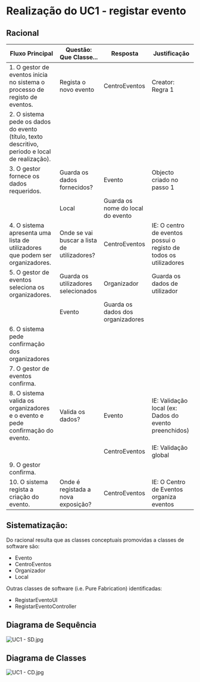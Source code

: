# Realização do UC1 - registar evento #

## Racional ##

Fluxo Principal | Questão: Que Classe... | Resposta | Justificação
--------------- | ---------------------- | -------- | ------------
1. O gestor de eventos inicia no sistema o processo de registo de eventos. |Regista o novo evento	|CentroEventos	|Creator: Regra 1
2. O sistema pede os dados do evento (título, texto descritivo, periodo e local de realização). |||
3. O gestor fornece os dados requeridos. |Guarda os dados fornecidos?	|Evento	|Objecto criado no passo 1
 | | Local | Guarda os nome do local do evento
4. O sistema apresenta uma lista de utilizadores que podem ser organizadores. |Onde se vai buscar a lista de utilizadores? | CentroEventos | IE: O centro de eventos possui o registo de todos os utilizadores
5. O gestor de eventos seleciona os organizadores.| Guarda os utilizadores selecionados | Organizador | Guarda os dados de utilizador
 |  | Evento | Guarda os dados dos organizadores 
6. O sistema pede confirmação dos organizadores|||
7. O gestor de eventos confirma.|||
8. O sistema valida os organizadores e o evento e pede confirmação do evento. |Valida os dados?	|Evento	|IE: Validação local (ex: Dados do evento preenchidos)
	|	|CentroEventos	|IE: Validação global
9. O gestor confirma.|||
10. O sistema regista a criação do evento. |Onde é registada a nova exposição?	|CentroEventos	| IE: O Centro de Eventos organiza eventos



## Sistematização: ##

Do racional resulta que as classes conceptuais promovidas a classes de software são:

* Evento
* CentroEventos
* Organizador
* Local


Outras classes de software (i.e. Pure Fabrication) identificadas:  

* RegistarEventoUI
* RegistarEventoController


## Diagrama de Sequência ##
![UC1 - SD.jpg](https://bitbucket.org/repo/goXzaB/images/2332920383-UC1%20-%20SD.jpg)

## Diagrama de Classes ##
![UC1 - CD.jpg](https://bitbucket.org/repo/goXzaB/images/3028935559-UC1%20-%20CD.jpg)